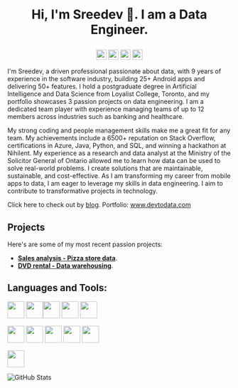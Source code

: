# <p align="center">Hi, I'm Sreedev 👋. I am a Data Engineer.</p>

<p align="center">
    <a href="https://www.linkedin.com/in/sah-eddine-ait-daoud/"><img src="https://img.shields.io/badge/linkedin-%230077B5.svg?&style=for-the-badge&logo=linkedin&logoColor=white" height=23></a>
    <a href="mailto:sreedev.r5@gmail.com"><img src="https://img.shields.io/badge/Gmail-D14836?style=for-the-badge&logo=gmail&logoColor=white" height=23></a>
    <a href="https://mydatalchemist.com"><img src="https://img.shields.io/badge/Portfolio-0A0A0A?style=for-the-badge&logo=About.me&logoColor=white" height=23></a>
    <a href="https://www.hackerrank.com/profile/sreedev_r5" ><img src="https://img.shields.io/badge/-Hackerrank-2EC866?style=for-the-badge&logo=HackerRank&logoColor=white" height=23></a>
</p>

I'm Sreedev, a driven professional passionate about data, with 9 years of experience in the software industry, building 25+ Android apps and delivering 50+ features. I hold a postgraduate degree in Artificial Intelligence and Data Science from Loyalist College, Toronto, and my portfolio showcases 3 passion projects on data engineering. I am a dedicated team player with experience managing teams of up to 12 members across industries such as banking and healthcare.  
  
My strong coding and people management skills make me a great fit for any team. My achievements include a 6500+ reputation on Stack Overflow, certifications in Azure, Java, Python, and SQL, and winning a hackathon at Nihilent. My experience as a research and data analyst at the Ministry of the Solicitor General of Ontario allowed me to learn how data can be used to solve real-world problems. I create solutions that are maintainable, sustainable, and cost-effective. As I am transforming my career from mobile apps to data, I am eager to leverage my skills in data engineering. I aim to contribute to transformative projects in technology.  

Click here to check out by [blog](https://medium.com/@sreedev.r5).
Portfolio: www.devtodata.com

## Projects

Here's are some of my most recent passion projects:
- **[Sales analysis - Pizza store data](https://medium.com/@sreedev.r5/pizza-sales-analysis-end-to-end-data-engineering-project-postgres-sql-python-pandas-power-bi-a20c321c4c56)**.
- **[DVD rental - Data warehousing](https://medium.com/@sreedev.r5/dvd-rental-datawarehouse-end-to-end-data-engineering-project-postgres-sql-pg-admin-draw-io-2c60f0f523bd)**.

## Languages and Tools:

 <img src="http://drive.google.com/uc?id=1-ZaXFa0F26msDp3rSP_cDG4ffqUien7v" width="38" height="38" /> <img src="https://cdn.jsdelivr.net/gh/devicons/devicon@latest/icons/python/python-original-wordmark.svg" width="38" height="38" /><img src="https://cdn.jsdelivr.net/gh/devicons/devicon@latest/icons/mysql/mysql-original-wordmark.svg" width="38" height="38"  /> <img src="https://cdn.jsdelivr.net/gh/devicons/devicon@latest/icons/postgresql/postgresql-original-wordmark.svg" width="38" height="38" /> <img src="https://cdn.jsdelivr.net/gh/devicons/devicon@latest/icons/sqlite/sqlite-original-wordmark.svg" width="38" height="38" />
 
 <img src="https://cdn.jsdelivr.net/gh/devicons/devicon@latest/icons/pandas/pandas-original-wordmark.svg" width="38" height="38" /> <img src="https://cdn.jsdelivr.net/gh/devicons/devicon@latest/icons/numpy/numpy-original-wordmark.svg" width="38" height="38" /> <img src="https://cdn.jsdelivr.net/gh/devicons/devicon@latest/icons/scikitlearn/scikitlearn-original.svg" width="38" height="38" /> <img src="https://cdn.jsdelivr.net/gh/devicons/devicon@latest/icons/matplotlib/matplotlib-plain-wordmark.svg" width="38" height="38"/> <img src="https://cdn.jsdelivr.net/gh/devicons/devicon@latest/icons/plotly/plotly-original-wordmark.svg" width="38" height="38"/>

<img src="https://cdn.jsdelivr.net/gh/devicons/devicon@latest/icons/azure/azure-plain-wordmark.svg" width="38" height="38"/>

![GitHub Stats](https://github-readme-stats.vercel.app/api?username=Sreedev&show_icons=true)
